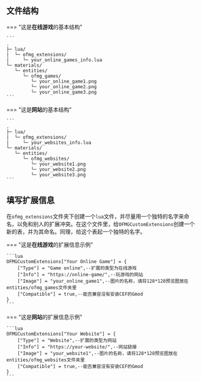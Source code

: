 ## 文件结构

=== "这是**在线游戏**的基本结构"

    ```
    .
    ├─ lua/
    |  └─ ofmg_extensions/
    |     └─ your_online_games_info.lua
    └─ materials/
       └─ entities/
          └─ ofmg_games/
             └─ your_online_game1.png
             └─ your_online_game2.png
             └─ your_online_game3.png
    ```

=== "这是**网站**的基本结构"

    ```
    .
    ├─ lua/
    |  └─ ofmg_extensions/
    |     └─ your_websites_info.lua
    └─ materials/
       └─ entities/
          └─ ofmg_websites/
             └─ your_website1.png
             └─ your_website2.png
             └─ your_website3.png
    ```

## 填写扩展信息

在`ofmg_extensions`文件夹下创建一个`lua`文件，并尽量用一个独特的名字来命名，以免和别人的扩展冲突。在这个文件里，给`OFMGCustomExtensions`创建一个新的表，并为其命名。同理，给这个表起一个独特的名字。

=== "这是**在线游戏**的扩展信息示例"

    ```lua
    OFMGCustomExtensions["Your Online Game"] = {
        ["Type"] = "Game online",--扩展的类型为在线游戏
        ["Info"] = "https://online-game/",--玩游戏的网站
        ["Image"] = "your_online_game1",--图片的名称，请将128*128预览图放在entities/ofmg_games文件夹里
        ["Compatible"] = true,--能否兼容没有安装CEF的Gmod
    }
    ```

=== "这是**网站**的扩展信息示例"    

    ```lua
    OFMGCustomExtensions["Your Website"] = {
        ["Type"] = "Website",--扩展的类型为网站
        ["Info"] = "https://your-website/",--网站链接
        ["Image"] = "your_website1",--图片的名称，请将128*128预览图放在entities/ofmg_websites文件夹里
        ["Compatible"] = true,--能否兼容没有安装CEF的Gmod
    }
    ```